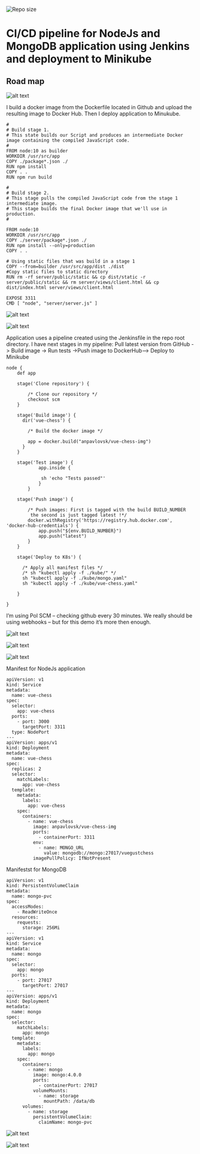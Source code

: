 ![Repo size](https://img.shields.io/github/repo-size/anpavlovsk/CICD-Jenkins-Docker-Minikube)
# CI/CD pipeline for NodeJs and MongoDB application using Jenkins and deployment to Minikube

## Road map

![alt text](https://github.com/anpavlovsk/CICD-Jenkins-Docker-Minikube/blob/main/screenshots/0.png?raw=true)



I build a docker image from the Dockerfile located in Github and upload the resulting image to Docker Hub.
Then I deploy application to Minukube.

````
#
# Build stage 1.
# This state builds our Script and produces an intermediate Docker image containing the compiled JavaScript code.
#
FROM node:10 as builder
WORKDIR /usr/src/app
COPY ./package*.json ./
RUN npm install
COPY . .
RUN npm run build

#
# Build stage 2.
# This stage pulls the compiled JavaScript code from the stage 1 intermediate image.
# This stage builds the final Docker image that we'll use in production.
#

FROM node:10
WORKDIR /usr/src/app
COPY ./server/package*.json ./
RUN npm install --only=production
COPY . .

# Using static files that was build in a stage 1
COPY --from=builder /usr/src/app/dist ./dist
#Copy static files to static directory
RUN rm -rf server/public/static && cp dist/static -r server/public/static && rm server/views/client.html && cp dist/index.html server/views/client.html

EXPOSE 3311
CMD [ "node", "server/server.js" ]
````
![alt text](https://github.com/anpavlovsk/CICD-Jenkins-Docker-Minikube/blob/main/screenshots/1.png?raw=true)


![alt text](https://github.com/anpavlovsk/CICD-Jenkins-Docker-Minikube/blob/main/screenshots/2.png?raw=true)


Application uses a pipeline created using the Jenkinsfile in the repo root directory. I  have next stages in my pipeline:
Pull latest version from GitHub -> Build image -> Run tests ->Push image to DockerHub--> Deploy to Minikube
````
node {
    def app

    stage('Clone repository') {

        /* Clone our repository */
        checkout scm
    }

    stage('Build image') {
      dir('vue-chess') {
       
        /* Build the docker image */
      
        app = docker.build("anpavlovsk/vue-chess-img")
      }
    }
    
    stage('Test image') {           
            app.inside {            
             
             sh 'echo "Tests passed"'        
            }    
        }     

    stage('Push image') {

        /* Push images: First is tagged with the build BUILD_NUMBER
         the second is just tagged latest !*/
        docker.withRegistry('https://registry.hub.docker.com', 'docker-hub-credentials') {
            app.push("${env.BUILD_NUMBER}")
            app.push("latest")
        }
    }

    stage('Deploy to K8s') {

      /* Apply all manifest files */
      /* sh "kubectl apply -f ./kube/" */
      sh "kubectl apply -f ./kube/mongo.yaml"
      sh "kubectl apply -f ./kube/vue-chess.yaml"
        
    }

}
````
I’m using Pol SCM – checking github every 30 minutes. We really should be using webhooks – but for this demo it’s more then enough. 

![alt text](https://github.com/anpavlovsk/CICD-Jenkins-Docker-Minikube/blob/main/screenshots/3.png?raw=true)


![alt text](https://github.com/anpavlovsk/CICD-Jenkins-Docker-Minikube/blob/main/screenshots/4.png?raw=true)


![alt text](https://github.com/anpavlovsk/CICD-Jenkins-Docker-Minikube/blob/main/screenshots/5.png?raw=true)

Manifest for NodeJs application 
````
apiVersion: v1
kind: Service
metadata:
  name: vue-chess
spec:
  selector:
    app: vue-chess
  ports:
    - port: 3000
      targetPort: 3311
  type: NodePort
---
apiVersion: apps/v1
kind: Deployment
metadata:
  name: vue-chess
spec:
  replicas: 2
  selector:
    matchLabels:
      app: vue-chess
  template:
    metadata:
      labels:
        app: vue-chess
    spec:
      containers:
        - name: vue-chess
          image: anpavlovsk/vue-chess-img
          ports:
            - containerPort: 3311
          env:
            - name: MONGO_URL
              value: mongodb://mongo:27017/vuegustchess
          imagePullPolicy: IfNotPresent
````

Manifestst for MongoDB 
````
apiVersion: v1
kind: PersistentVolumeClaim
metadata:
  name: mongo-pvc
spec:
  accessModes:
    - ReadWriteOnce
  resources:
    requests:
      storage: 256Mi
---
apiVersion: v1
kind: Service
metadata:
  name: mongo
spec:
  selector:
    app: mongo
  ports:
    - port: 27017
      targetPort: 27017
---
apiVersion: apps/v1
kind: Deployment
metadata:
  name: mongo
spec:
  selector:
    matchLabels:
      app: mongo
  template:
    metadata:
      labels:
        app: mongo
    spec:
      containers:
        - name: mongo
          image: mongo:4.0.0
          ports:
            - containerPort: 27017
          volumeMounts:
            - name: storage
              mountPath: /data/db
      volumes:
        - name: storage
          persistentVolumeClaim:
            claimName: mongo-pvc
````
![alt text](https://github.com/anpavlovsk/CICD-Jenkins-Docker-Minikube/blob/main/screenshots/6.png?raw=true)


![alt text](https://github.com/anpavlovsk/CICD-Jenkins-Docker-Minikube/blob/main/screenshots/7.png?raw=true)
